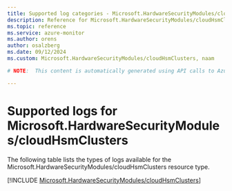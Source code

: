 ```yaml
---
title: Supported log categories - Microsoft.HardwareSecurityModules/cloudHsmClusters
description: Reference for Microsoft.HardwareSecurityModules/cloudHsmClusters in Azure Monitor Logs.
ms.topic: reference
ms.service: azure-monitor
ms.author: orens
author: osalzberg
ms.date: 09/12/2024
ms.custom: Microsoft.HardwareSecurityModules/cloudHsmClusters, naam

# NOTE:  This content is automatically generated using API calls to Azure. Any edits made on these files will be overwritten in the next run of the script. 

---
```





# Supported logs for Microsoft.HardwareSecurityModules/cloudHsmClusters  
The following table lists the types of logs available for the Microsoft.HardwareSecurityModules/cloudHsmClusters resource type.
  

  
[!INCLUDE [Microsoft.HardwareSecurityModules/cloudHsmClusters](~/reusable-content/ce-skilling/azure/includes/azure-monitor/reference/logs/microsoft-hardwaresecuritymodules-cloudhsmclusters-logs-include.md)]  
  

